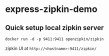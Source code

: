 # express-zipkin-demo

## Quick setup local zipkin server

```shell
docker run -d -p 9411:9411 openzipkin/zipkin
```

zipkin UI at `http://<hostname>:9411/zipkin/`
